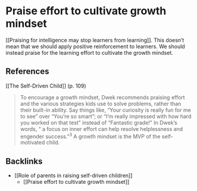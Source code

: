 # Praise effort to cultivate growth mindset
[[Praising for intelligence may stop learners from learning]]. This doesn’t mean that we should apply positive reinforcement to learners. We should instead praise for the learning effort to cultivate the growth mindset.

## References
[[The Self-Driven Child]] (p. 109)
> To encourage a growth mindset, Dwek recommends praising effort and the various strategies kids use to solve problems, rather than their built-in ability. Say things like, “Your curiosity is really fun for me to see” over “You’re so smart”; or “I’m really impressed with how hard you worked on that test” instead of “Fantastic grade!” In Dwek’s words, “ a focus on inner effort can help resolve helplessness and engender success.”<sup>3</sup> A growth mindset is the MVP of the self-motivated child.

## Backlinks
* [[Role of parents in raising self-driven children]]
	* [[Praise effort to cultivate growth mindset]]

<!-- #evergreen -->

<!-- {BearID:D1A68A52-8DFC-40B2-864F-D0958F63E8F1-41464-0000583089484D07} -->
